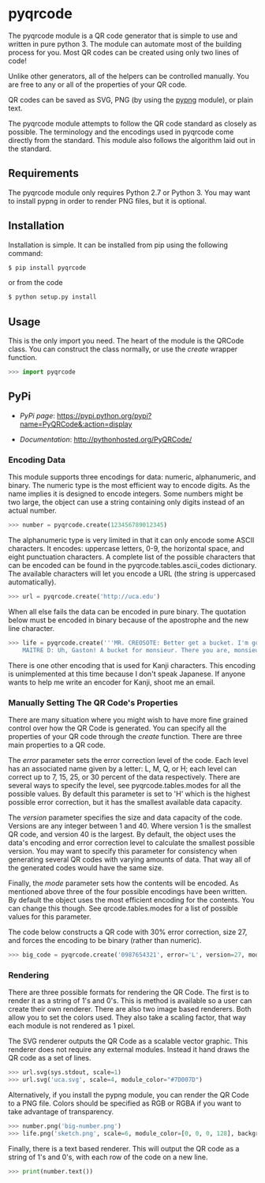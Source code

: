 pyqrcode
================================

The pyqrcode module is a QR code generator that is simple to use and written
in pure python 3. The module can automate most of the building process for you.
Most QR codes can be created using only two lines of code!


Unlike other generators, all of the helpers can be controlled manually. You are
free to any or all of the properties of your QR code.

QR codes can be saved as SVG, PNG (by using the
[pypng](https://pypi.python.org/pypi/pypng/) module), or plain text.

The pyqrcode module attempts to follow the QR code standard as closely as
possible. The terminology and the encodings used in pyqrcode come directly
from the standard. This module also follows the algorithm laid out in the
standard.

Requirements
-------------------------

The pyqrcode module only requires Python 2.7 or Python 3. You may want to
install pypng in order to render PNG files, but it is optional.

Installation
------------

Installation is simple. It can be installed from pip using the following
command:

```bash
$ pip install pyqrcode
```

or from the code

```bash
$ python setup.py install
```

Usage
-----

This is the only import you need. The heart of the module is the QRCode class.
You can construct the class normally, or use the *create* wrapper function.

```python
>>> import pyqrcode
```

PyPi
----

* _PyPi page_: https://pypi.python.org/pypi?name=PyQRCode&:action=display

* _Documentation_: http://pythonhosted.org/PyQRCode/

### Encoding Data ###

This module supports three encodings for data: numeric, alphanumeric, and
binary. The numeric type is the most efficient way to encode digits. As the
name implies it is designed to encode integers. Some numbers might be two
large, the object can use a string containing only digits instead of an
actual number.

```python
>>> number = pyqrcode.create(123456789012345)
````

The alphanumeric type is very limited in that it can only encode some ASCII
characters. It encodes: uppercase letters, 0-9, the horizontal space, and eight
punctuation characters. A complete list of the possible characters that
can be encoded can be found in the  pyqrcode.tables.ascii_codes dictionary. The
available characters will let you encode a URL (the string is uppercased
automatically).

```python
>>> url = pyqrcode.create('http://uca.edu')
```

When all else fails the data can be encoded in pure binary. The quotation below
must be encoded in binary because of the apostrophe and the new line character.

```python
>>> life = pyqrcode.create('''MR. CREOSOTE: Better get a bucket. I'm going to throw up.
    MAITRE D: Uh, Gaston! A bucket for monsieur. There you are, monsieur.''')
```
There is one other encoding that is used for Kanji characters. This encoding
is unimplemented at this time because I don't speak Japanese. If anyone wants
to help me write an encoder for Kanji, shoot me an email.

### Manually Setting The QR Code's Properties ###

There are many situation where you might wish to have more fine grained control
over how the QR Code is generated. You can specify all the properties of your
QR code through the *create* function. There are three main properties to a
QR code.

The _error_ parameter sets the error correction level of the code. Each level
has an associated name given by a letter: L, M, Q, or H; each level can
correct up to 7, 15, 25, or 30 percent of the data respectively. There are
several ways to specify the level, see pyqrcode.tables.modes for all the
possible values. By default this parameter is set to 'H' which is the highest
possible error correction, but it has the smallest available data
capacity.

The _version_ parameter specifies the size and data capacity of the
code. Versions are any integer between 1 and 40. Where version 1 is
the smallest QR code, and version 40 is the largest. By default, the object
uses the data's encoding and error correction level to calculate the smallest
possible version. You may want to specify this parameter for consistency when
generating several QR codes with varying amounts of data. That way all of the
generated codes would have the same size.

Finally, the _mode_ parameter sets how the contents will be encoded. As
mentioned above three of the four possible encodings have been written. By
default the object uses the most efficient encoding for the contents. You can
change this though. See qrcode.tables.modes for a list of possible values
for this parameter.

The code below constructs a QR code with 30% error correction, size 27, and
forces the encoding to be binary (rather than numeric).

```python
>>> big_code = pyqrcode.create('0987654321', error='L', version=27, mode='binary')
```

### Rendering ###

There are three possible formats for rendering the QR Code. The first is
to render it as a string of 1's and 0's. This is method is available so
a user can create their own renderer. There are also two image based
renderers. Both allow you to set the colors used. They also take a scaling
factor, that way each module is not rendered as 1 pixel.

The SVG renderer outputs the QR Code as a scalable vector graphic. This
renderer does not require any external modules. Instead it hand draws the
QR code as a set of lines.

```python
>>> url.svg(sys.stdout, scale=1)
>>> url.svg('uca.svg', scale=4, module_color="#7D007D")
```

Alternatively, if you install the pypng module, you can render the QR Code
to a PNG file. Colors should be specified as RGB or RGBA if you want to
take advantage of transparency.

```python
>>> number.png('big-number.png')
>>> life.png('sketch.png', scale=6, module_color=[0, 0, 0, 128], background=[0xff, 0xff, 0xcc])
```
Finally, there is a text based renderer. This will output the QR code as a
string of 1's and 0's, with each row of the code on a new line.

```python
>>> print(number.text())
```
